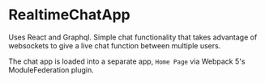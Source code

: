 # RealtimeChatApp
Uses React and Graphql. Simple chat functionality that takes advantage of websockets to give a live chat function between multiple users.

The chat app is loaded into a separate app, `Home Page` via Webpack 5's ModuleFederation plugin.
